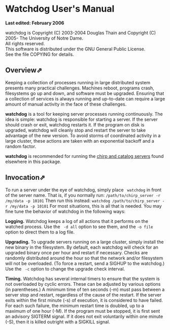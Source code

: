 # Watchdog User's Manual

**Last edited: February 2006**

watchdog is Copyright (C) 2003-2004 Douglas Thain and Copyright (C) 2005- The
University of Notre Dame.  
All rights reserved.  
This software is distributed under the GNU General Public License.  
See the file COPYING for details.

## Overview⇗

Keeping a collection of processes running in large distributed system presents
many practical challenges. Machines reboot, programs crash, filesystems go up
and down, and software must be upgraded. Ensuring that a collection of
services is always running and up-to-date can require a large amount of manual
activity in the face of these challenges.

**watchdog** is a tool for keeping server processes running continuously. The
idea is simple: watchdog is responsible for starting a server. If the server
should crash or exit, watchdog restarts it. If the program on disk is
upgraded, watchdog will cleanly stop and restart the server to take advantage
of the new version. To avoid storms of coordinated activity in a large
cluster, these actions are taken with an exponential backoff and a random
factor.

**watchdog** is recommended for running the [chirp and catalog
servers](../chirp) found elsewhere in this package.


## Invocation⇗

To run a server under the eye of watchdog, simply place ` watchdog` in front
of the server name. That is, if you normally run: `/path/to/chirp_server -r
/my/data -p 10101` Then run this instead: `watchdog /path/to/chirp_server -r
/my/data -p 10101` For most situations, this is all that is needed. You may
fine tune the behavior of watchdog in the following ways:

**Logging.** Watchdog keeps a log of all actions that it performs on the
watched process. Use the ` -d all` option to see them, and the `-o file`
option to direct them to a log file.

**Upgrading.** To upgrade servers running on a large cluster, simply install
the new binary in the filesystem. By default, each watchdog will check for an
upgraded binary once per hour and restart if necessary. Checks are randomly
distributed around the hour so that the network and/or filesystem will not be
overloaded. (To force a restart, send a SIGHUP to the watchdog.) Use the ` -c`
option to change the upgrade check interval.

**Timing.** Watchdog has several internal timers to ensure that the system is
not overloaded by cyclic errors. These can be adjusted by various options (in
parentheses.) A minimum time of ten seconds (-m) must pass between a server
stop and restart, regardless of the cause of the restart. If the server exits
within the first minute (-s) of execution, it is considered to have failed.
For each such failure, the minimum restart time is doubled, up to a maximum of
one hour (-M). If the program must be stopped, it is first sent an advisory
SIGTERM signal. If it does not exit voluntarily within one minute (-S), then
it is killed outright with a SIGKILL signal.

